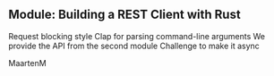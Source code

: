 ## Module: Building a REST Client with Rust

Request blocking style
Clap for parsing command-line arguments
We provide the API from the second module
Challenge to make it async

MaartenM